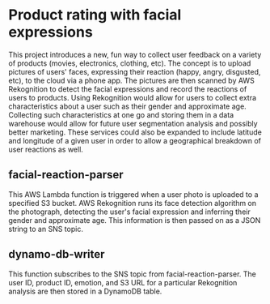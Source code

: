 # Product rating with facial expressions

This project introduces a new, fun way to collect user feedback on a variety of products (movies, electronics, clothing, etc). The concept is to upload pictures of users' faces, expressing their reaction (happy, angry, disgusted, etc), to the cloud via a phone app. The pictures are then scanned by AWS Rekognition to detect the facial expressions and record the reactions of users to products. Using Rekognition would allow for users to collect extra characteristics about a user such as their gender and approximate age. Collecting such characteristics at one go and storing them in a data warehouse would allow for future user segmentation analysis and possibly better marketing. These services could also be expanded to include latitude and longitude of a given user in order to allow a geographical breakdown of user reactions as well.

## facial-reaction-parser

This AWS Lambda function is triggered when a user photo is uploaded to a specified S3 bucket. AWS Rekognition runs its face detection algorithm on the photograph, detecting the user's facial expression and inferring their gender and approximate age. This information is then passed on as a JSON string to an SNS topic.

## dynamo-db-writer

This function subscribes to the SNS topic from facial-reaction-parser. The user ID, product ID, emotion, and S3 URL for a particular Rekognition analysis are then stored in a DynamoDB table.

